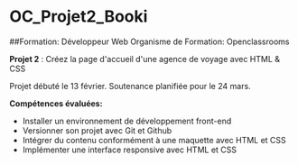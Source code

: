 # OC_Projet2_Booki


##Formation: Développeur Web
Organisme de Formation: Openclassrooms

**Projet 2** : Créez la page d'accueil d'une agence de voyage avec HTML & CSS

Projet débuté le 13 février.
Soutenance planifiée pour le 24 mars.

**Compétences évaluées:**

  - Installer un environnement de développement front-end
  - Versionner son projet avec Git et Github
  - Intégrer du contenu conformément à une maquette avec HTML et CSS
  - Implémenter une interface responsive avec HTML et CSS
